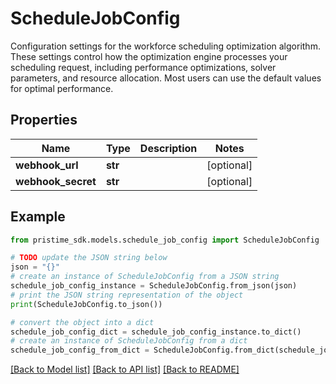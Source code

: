 # ScheduleJobConfig

Configuration settings for the workforce scheduling optimization algorithm.  These settings control how the optimization engine processes your scheduling request, including performance optimizations, solver parameters, and resource allocation. Most users can use the default values for optimal performance.

## Properties

Name | Type | Description | Notes
------------ | ------------- | ------------- | -------------
**webhook_url** | **str** |  | [optional] 
**webhook_secret** | **str** |  | [optional] 

## Example

```python
from pristime_sdk.models.schedule_job_config import ScheduleJobConfig

# TODO update the JSON string below
json = "{}"
# create an instance of ScheduleJobConfig from a JSON string
schedule_job_config_instance = ScheduleJobConfig.from_json(json)
# print the JSON string representation of the object
print(ScheduleJobConfig.to_json())

# convert the object into a dict
schedule_job_config_dict = schedule_job_config_instance.to_dict()
# create an instance of ScheduleJobConfig from a dict
schedule_job_config_from_dict = ScheduleJobConfig.from_dict(schedule_job_config_dict)
```
[[Back to Model list]](../README.md#documentation-for-models) [[Back to API list]](../README.md#documentation-for-api-endpoints) [[Back to README]](../README.md)


